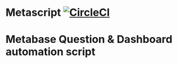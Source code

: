 Metascript
[![CircleCI](https://circleci.com/gh/bcgov/cas-metascript.svg?style=shield)](https://circleci.com/gh/bcgov/cas-metascript)
======

# Metabase Question & Dashboard automation script